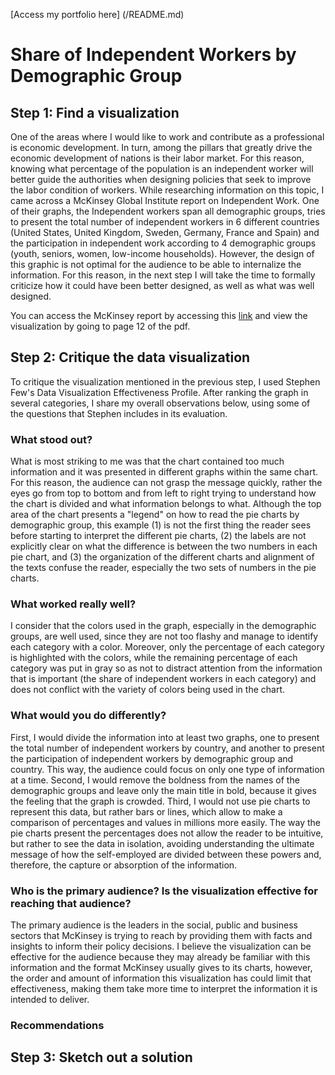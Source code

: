 [Access my portfolio here] (/README.md)

# Share of Independent Workers by Demographic Group

## Step 1: Find a visualization

One of the areas where I would like to work and contribute as a professional is economic development. In turn, among the pillars that greatly drive the economic development of nations is their labor market. For this reason, knowing what percentage of the population is an independent worker will better guide the authorities when designing policies that seek to improve the labor condition of workers. While researching information on this topic, I came across a McKinsey Global Institute report on Independent Work. One of their graphs, the Independent workers span all demographic groups, tries to present the total number of independent workers in 6 different countries (United States, United Kingdom, Sweden, Germany, France and Spain) and the participation in independent work according to 4 demographic groups (youth, seniors, women, low-income households). However, the design of this graphic is not optimal for the audience to be able to internalize the information. For this reason, in the next step I will take the time to formally criticize how it could have been better designed, as well as what was well designed.

You can access the McKinsey report by accessing this [link](https://www.mckinsey.com/~/media/mckinsey/featured%20insights/employment%20and%20growth/independent%20work%20choice%20necessity%20and%20the%20gig%20economy/independent-work-choice-necessity-and-the-gig-economy-executive-summary.ashx) and view the visualization by going to page 12 of the pdf.

## Step 2: Critique the data visualization

To critique the visualization mentioned in the previous step, I used Stephen Few's Data Visualization Effectiveness Profile. After ranking the graph in several categories, I share my overall observations below, using some of the questions that Stephen includes in its evaluation.

### What stood out?
What is most striking to me was that the chart contained too much information and it was presented in different graphs within the same chart. For this reason, the audience can not grasp the message quickly, rather the eyes go from top to bottom and from left to right trying to understand how the chart is divided and what information belongs to what. Although the top area of the chart presents a "legend" on how to read the pie charts by demographic group, this example (1) is not the first thing the reader sees before starting to interpret the different pie charts, (2) the labels are not explicitly clear on what the difference is between the two numbers in each pie chart, and (3) the organization of the different charts and alignment of the texts confuse the reader, especially the two sets of numbers in the pie charts.

### What worked really well?
I consider that the colors used in the graph, especially in the demographic groups, are well used, since they are not too flashy and manage to identify each category with a color. Moreover, only the percentage of each category is highlighted with the colors, while the remaining percentage of each category was put in gray so as not to distract attention from the information that is important (the share of independent workers in each category) and does not conflict with the variety of colors being used in the chart.

### What would you do differently?
First, I would divide the information into at least two graphs, one to present the total number of independent workers by country, and another to present the participation of independent workers by demographic group and country. This way, the audience could focus on only one type of information at a time. Second, I would remove the boldness from the names of the demographic groups and leave only the main title in bold, because it gives the feeling that the graph is crowded. Third, I would not use pie charts to represent this data, but rather bars or lines, which allow to make a comparison of percentages and values in millions more easily. The way the pie charts present the percentages does not allow the reader to be intuitive, but rather to see the data in isolation, avoiding understanding the ultimate message of how the self-employed are divided between these powers and, therefore, the capture or absorption of the information.

### Who is the primary audience? Is the visualization effective for reaching that audience?
The primary audience is the leaders in the social, public and business sectors that McKinsey is trying to reach by providing them with facts and insights to inform their policy decisions. I believe the visualization can be effective for the audience because they may already be familiar with this information and the format McKinsey usually gives to its charts, however, the order and amount of information this visualization has could limit that effectiveness, making them take more time to interpret the information it is intended to deliver.

### Recommendations


## Step 3: Sketch out a solution


